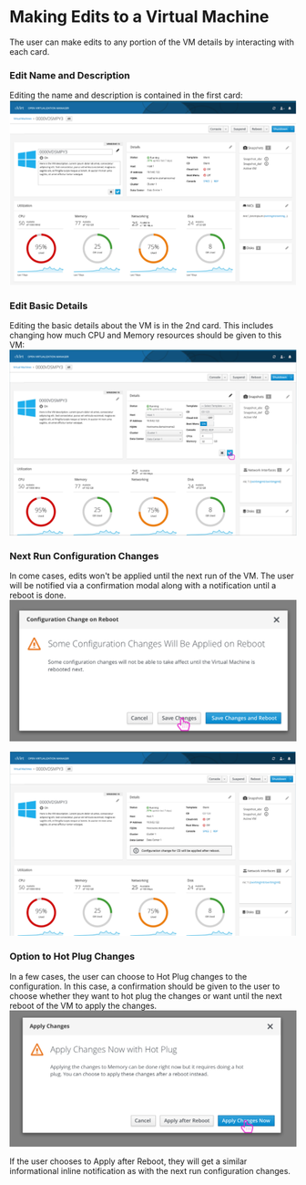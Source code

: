 # Making Edits to a Virtual Machine
The user can make edits to any portion of the VM details by interacting with each card.

### Edit Name and Description
Editing the name and description is contained in the first card:
![editvm](img/edit-vm.png)

### Edit Basic Details
Editing the basic details about the VM is in the 2nd card. This includes changing how much CPU and Memory resources should be given to this VM:
![editvmbasic](img/edit-vm-basic.png)

### Next Run Configuration Changes
In come cases, edits won't be applied until the next run of the VM. The user will be notified via a confirmation modal along with a notification until a reboot is done.
![nextrunconfirmation](img/next-run-confirmation.png)

![nextrunnotification](img/next-run-notification.png)

### Option to Hot Plug Changes
In a few cases, the user can choose to Hot Plug changes to the configuration. In this case, a confirmation should be given to the user to choose whether they want to hot plug the changes or want until the next reboot of the VM to apply the changes.
![hotplugconfirmation](img/hot-plug-confirmation.png)

If the user chooses to Apply after Reboot, they will get a similar informational inline notification as with the next run configuration changes.
